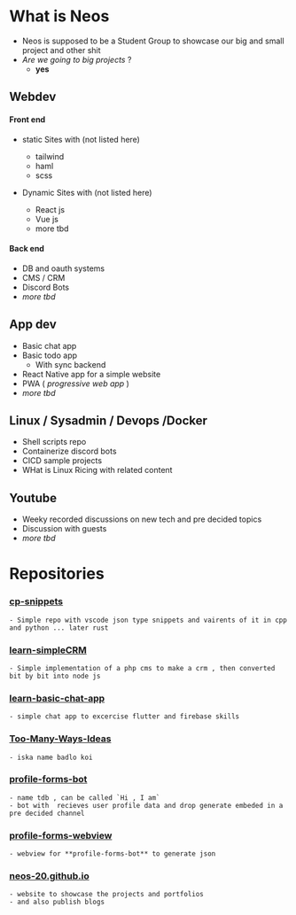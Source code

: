 # What is Neos

* Neos is supposed to be a Student Group to showcase our big and small project and other shit
* _Are we going to big projects_ ?
	* **yes**


## Webdev 

#### Front end

* static Sites with (not listed here) 
  * tailwind
  * haml
  * scss
  
* Dynamic Sites with (not listed here)
  * React js 
  * Vue js
  * more tbd

####  Back end 
* DB and oauth systems
* CMS / CRM
* Discord Bots
* _more tbd_

## App dev
* Basic chat app
* Basic todo app
    * With sync backend
* React Native app for a simple website
* PWA ( _progressive web app_ )
* _more tbd_

## Linux / Sysadmin / Devops /Docker

* Shell scripts repo
* Containerize discord bots
* CICD sample projects
* WHat is Linux Ricing with related content

## Youtube
* Weeky recorded discussions on new tech and pre decided topics
* Discussion with guests
* _more tbd_

# Repositories

### [cp-snippets](https://github.com/neos-20/cp-snippets)
    - Simple repo with vscode json type snippets and vairents of it in cpp and python ... later rust

### [learn-simpleCRM](https://github.com/neos-20/learn-simpleCRM)
    - Simple implementation of a php cms to make a crm , then converted bit by bit into node js

### [learn-basic-chat-app](https://github.com/neos-20/learn-basic-chat-app)
    - simple chat app to excercise flutter and firebase skills

### [Too-Many-Ways-Ideas](https://github.com/neos-20/Too-Many-Ways-Ideas)
    - iska name badlo koi

### [profile-forms-bot](https://github.com/neos-20/profile-forms-bot)
    - name tdb , can be called `Hi , I am`
    - bot with  recieves user profile data and drop generate embeded in a pre decided channel
    
### [profile-forms-webview](https://github.com/neos-20/profile-forms-webview)
    - webview for **profile-forms-bot** to generate json

### [neos-20.github.io](https://github.com/neos-20/neos-20.github.io)
    - website to showcase the projects and portfolios
    - and also publish blogs

  


